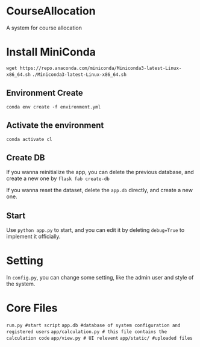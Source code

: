 # CourseAllocation
A system for course allocation

# Install MiniConda
`wget https://repo.anaconda.com/miniconda/Miniconda3-latest-Linux-x86_64.sh`
`./Miniconda3-latest-Linux-x86_64.sh`

## Environment Create
`conda env create -f environment.yml`

## Activate the environment
`conda activate cl`

## Create DB
If you wanna reinitialize the app, you can delete the previous database, and create a new one by `flask fab create-db`

If you wanna reset the dataset, delete the `app.db` directly, and create a new one.

## Start
Use `python app.py` to start, and you can edit it by deleting `debug=True` to implement it officially.

# Setting
In `config.py`, you can change some setting, like the admin user and style of the system.

# Core Files
`run.py #start script` 
`app.db #database of system configuration and registered users` 
`app/calculation.py # this file contains the calculation code` 
`app/view.py # UI relevent` 
`app/static/ #uploaded files` 


